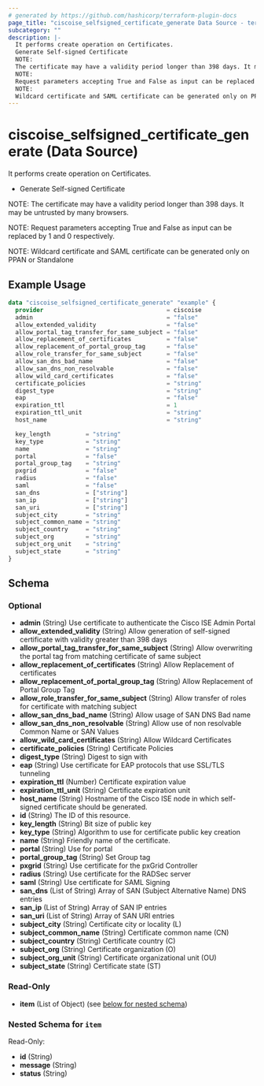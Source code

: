 ```yaml
---
# generated by https://github.com/hashicorp/terraform-plugin-docs
page_title: "ciscoise_selfsigned_certificate_generate Data Source - terraform-provider-ciscoise"
subcategory: ""
description: |-
  It performs create operation on Certificates.
  Generate Self-signed Certificate
  NOTE:
  The certificate may have a validity period longer than 398 days. It may be untrusted by many browsers.
  NOTE:
  Request parameters accepting True and False as input can be replaced by 1 and 0 respectively.
  NOTE:
  Wildcard certificate and SAML certificate can be generated only on PPAN or Standalone
---
```


# ciscoise_selfsigned_certificate_generate (Data Source)

It performs create operation on Certificates.

- Generate Self-signed Certificate

NOTE:
The certificate may have a validity period longer than 398 days. It may be untrusted by many browsers.

NOTE:
Request parameters accepting True and False as input can be replaced by 1 and 0 respectively.

NOTE:
Wildcard certificate and SAML certificate can be generated only on PPAN or Standalone

## Example Usage

```terraform
data "ciscoise_selfsigned_certificate_generate" "example" {
  provider                                   = ciscoise
  admin                                      = "false"
  allow_extended_validity                    = "false"
  allow_portal_tag_transfer_for_same_subject = "false"
  allow_replacement_of_certificates          = "false"
  allow_replacement_of_portal_group_tag      = "false"
  allow_role_transfer_for_same_subject       = "false"
  allow_san_dns_bad_name                     = "false"
  allow_san_dns_non_resolvable               = "false"
  allow_wild_card_certificates               = "false"
  certificate_policies                       = "string"
  digest_type                                = "string"
  eap                                        = "false"
  expiration_ttl                             = 1
  expiration_ttl_unit                        = "string"
  host_name                                  = "string"

  key_length          = "string"
  key_type            = "string"
  name                = "string"
  portal              = "false"
  portal_group_tag    = "string"
  pxgrid              = "false"
  radius              = "false"
  saml                = "false"
  san_dns             = ["string"]
  san_ip              = ["string"]
  san_uri             = ["string"]
  subject_city        = "string"
  subject_common_name = "string"
  subject_country     = "string"
  subject_org         = "string"
  subject_org_unit    = "string"
  subject_state       = "string"
}
```

<!-- schema generated by tfplugindocs -->
## Schema

### Optional

- **admin** (String) Use certificate to authenticate the Cisco ISE Admin Portal
- **allow_extended_validity** (String) Allow generation of self-signed certificate with validity greater than 398 days
- **allow_portal_tag_transfer_for_same_subject** (String) Allow overwriting the portal tag from matching certificate of same subject
- **allow_replacement_of_certificates** (String) Allow Replacement of certificates
- **allow_replacement_of_portal_group_tag** (String) Allow Replacement of Portal Group Tag
- **allow_role_transfer_for_same_subject** (String) Allow transfer of roles for certificate with matching subject
- **allow_san_dns_bad_name** (String) Allow usage of SAN DNS Bad name
- **allow_san_dns_non_resolvable** (String) Allow use of non resolvable Common Name or SAN Values
- **allow_wild_card_certificates** (String) Allow Wildcard Certificates
- **certificate_policies** (String) Certificate Policies
- **digest_type** (String) Digest to sign with
- **eap** (String) Use certificate for EAP protocols that use SSL/TLS tunneling
- **expiration_ttl** (Number) Certificate expiration value
- **expiration_ttl_unit** (String) Certificate expiration unit
- **host_name** (String) Hostname of the Cisco ISE node in which self-signed certificate should be generated.
- **id** (String) The ID of this resource.
- **key_length** (String) Bit size of public key
- **key_type** (String) Algorithm to use for certificate public key creation
- **name** (String) Friendly name of the certificate.
- **portal** (String) Use for portal
- **portal_group_tag** (String) Set Group tag
- **pxgrid** (String) Use certificate for the pxGrid Controller
- **radius** (String) Use certificate for the RADSec server
- **saml** (String) Use certificate for SAML Signing
- **san_dns** (List of String) Array of SAN (Subject Alternative Name) DNS entries
- **san_ip** (List of String) Array of SAN IP entries
- **san_uri** (List of String) Array of SAN URI entries
- **subject_city** (String) Certificate city or locality (L)
- **subject_common_name** (String) Certificate common name (CN)
- **subject_country** (String) Certificate country (C)
- **subject_org** (String) Certificate organization (O)
- **subject_org_unit** (String) Certificate organizational unit (OU)
- **subject_state** (String) Certificate state (ST)

### Read-Only

- **item** (List of Object) (see [below for nested schema](#nestedatt--item))

<a id="nestedatt--item"></a>
### Nested Schema for `item`

Read-Only:

- **id** (String)
- **message** (String)
- **status** (String)


